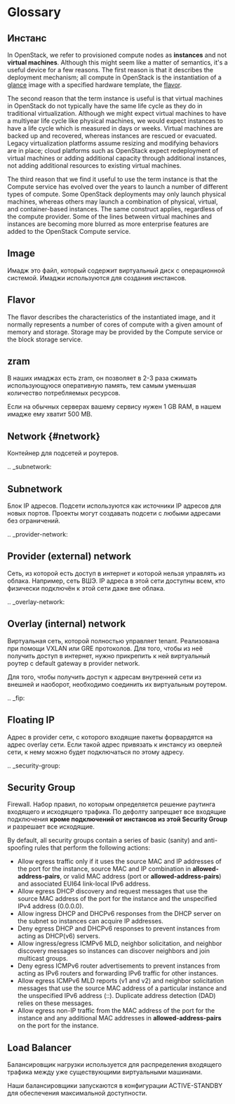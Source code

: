 # Glossary


## Инстанс

In OpenStack, we refer to provisioned compute nodes as **instances** and not
**virtual machines**. Although this might seem like a matter of semantics, it's
a useful device for a few reasons. The first reason is that it describes the
deployment mechanism; all compute in OpenStack is the instantiation of a [glance](glance.md)
image with a specified hardware template, the [flavor](flavor.md).

The second reason that the term instance is useful is that virtual machines in
OpenStack do not typically have the same life cycle as they do in traditional
virtualization. Although we might expect virtual machines to have a multiyear
life cycle like physical machines, we would expect instances to have a life
cycle which is measured in days or weeks. Virtual machines are backed up and
recovered, whereas instances are rescued or evacuated. Legacy virtualization
platforms assume resizing and modifying behaviors are in place; cloud
platforms such as OpenStack expect redeployment of virtual machines or adding
additional capacity through additional instances, not adding additional
resources to existing virtual machines.

The third reason that we find it useful to use the term instance is that the
Compute service has evolved over the years to launch a number of different
types of compute. Some OpenStack deployments may only launch physical machines,
whereas others may launch a combination of physical, virtual, and
container-based instances. The same construct applies, regardless of the
compute provider. Some of the lines between virtual machines and instances are
becoming more blurred as more enterprise features are added to the OpenStack
Compute service.


## Image

Имадж это файл, который содержит виртуальный диск с операционной системой.
Имаджи используются для создания инстансов.


## Flavor

The flavor describes the characteristics of the instantiated image, and it
normally represents a number of cores of compute with a given amount of memory
and storage. Storage may be provided by the Compute service or the block
storage service.

zram
----

В наших имаджах есть zram, он позволяет в 2-3 раза сжимать использующуюся
оперативную память, тем самым уменьшая количество потребляемых ресурсов.

Если на обычных серверах вашему сервису нужен 1 GB RAM, в нашем имадже ему
хватит 500 MB.


## Network {#network}

Контейнер для подсетей и роутеров.

.. _subnetwork:

Subnetwork
----------

Блок IP адресов. Подсети используются как источники IP адресов для новых
портов. Проекты могут создавать подсети с любыми адресами без ограничений.

.. _provider-network:

Provider (external) network
---------------------------

Сеть, из которой есть доступ в интернет и которой нельзя управлять из облака.
Например, сеть ВШЭ. IP адреса в этой сети доступны всем, кто физически
подключён к этой сети даже вне облака.

.. _overlay-network:

Overlay (internal) network
--------------------------

Виртуальная сеть, которой полностью управляет tenant. Реализована при помощи
VXLAN или GRE протоколов. Для того, чтобы из неё получить доступ в интернет,
нужно прикрепить к ней виртуальный роутер с default gateway в provider network.

Для того, чтобы получить доступ к адресам внутренней сети из внешней и наоборот,
необходимо соединить их виртуальным роутером.

.. _fip:

Floating IP
-----------

Адрес в provider сети, с которого входящие пакеты форвардятся на адрес overlay
сети. Если такой адрес привязать к инстансу из оверлей сети, к нему можно будет
подключаться по этому адресу.

.. _security-group:

Security Group
--------------

Firewall. Набор правил, по которым определяется решение раутинга входящего
и исходящего трафика. По дефолту запрещает все входящие подключения **кроме
подключений от инстансов из этой Security Group** и разрешает все исходящие.

By default, all security groups contain a series of basic (sanity) and
anti-spoofing rules that perform the following actions:

* Allow egress traffic only if it uses the source MAC and IP addresses of the
  port for the instance, source MAC and IP combination in
  **allowed-address-pairs**, or valid MAC address (port or
  **allowed-address-pairs**) and associated EUI64 link-local IPv6 address.
* Allow egress DHCP discovery and request messages that use the source MAC
  address of the port for the instance and the unspecified IPv4 address
  (0.0.0.0).
* Allow ingress DHCP and DHCPv6 responses from the DHCP server on the subnet so
  instances can acquire IP addresses.
* Deny egress DHCP and DHCPv6 responses to prevent instances from acting as
  DHCP(v6) servers.
* Allow ingress/egress ICMPv6 MLD, neighbor solicitation, and neighbor
  discovery messages so instances can discover neighbors and join multicast
  groups.
* Deny egress ICMPv6 router advertisements to prevent instances from acting as
  IPv6 routers and forwarding IPv6 traffic for other instances.
* Allow egress ICMPv6 MLD reports (v1 and v2) and neighbor solicitation
  messages that use the source MAC address of a particular instance and the
  unspecified IPv6 address (::). Duplicate address detection (DAD) relies on
  these messages.
* Allow egress non-IP traffic from the MAC address of the port for the instance
  and any additional MAC addresses in **allowed-address-pairs** on the port for
  the instance.

Load Balancer
-------------

Балансировщик нагрузки используется для распределения входящего трафика между
уже существующими виртуальными машинами.

Наши балансировщики запускаются в конфигурации ACTIVE-STANDBY для обеспечения
максимальной доступности.
